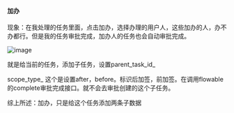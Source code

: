 #### 加办

现象：在我处理的任务里面，点击加办，选择办理的用户人，这些加办的人，办不办都行。但是我的任务审批完成，加办人的任务也会自动审批完成。

![image](https://user-images.githubusercontent.com/97614802/212584637-a7d39779-d7b0-4a60-a240-4a7536e396f8.png)

就是给当前的任务，添加子任务，设置parent_task_id_

scope_type_ 这个是设置after，before。标识后加签，前加签。在调用flowable的complete审批完成接口。就不会去审批创建的这个子任务。

综上所述：加办，只是给这个任务添加两条子数据
